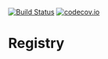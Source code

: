 [![Build Status](https://api.travis-ci.org/symbiote-h2020/Registry.svg?branch=staging)](https://api.travis-ci.org/symbiote-h2020/Registry)
[![codecov.io](https://codecov.io/github/symbiote-h2020/Registry/branch/master/graph/badge.svg)](https://codecov.io/github/symbiote-h2020/Registry)

# Registry


